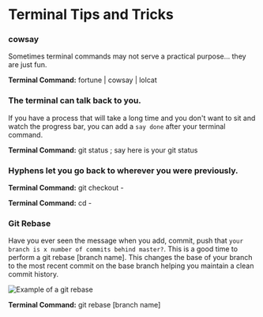 # Terminal Tips and Tricks

### cowsay
Sometimes terminal commands may not serve a practical purpose... they are just fun.

**Terminal Command:** fortune | cowsay | lolcat

### The terminal can talk back to you.
If you have a process that will take a long time and you don't want to sit and watch the progress bar, you can add a `say done` after your terminal command. 

**Terminal Command:** git status ; say here is your git status

### Hyphens let you go back to wherever you were previously.

**Terminal Command:** git checkout -

**Terminal Command:** cd -

### Git Rebase
Have you ever seen the message when you add, commit, push that `your branch is x number of commits behind master?`. This is a good time to perform a git rebase [branch name]. This changes the base of your branch to the most recent commit on the base branch helping you maintain a clean commit history.
<!-- Reference https://www.atlassian.com/git/tutorials/rewriting-history/git-rebase -->
![Example of a git rebase](https://wac-cdn.atlassian.com/dam/jcr:e4a40899-636b-4988-9774-eaa8a440575b/02.svg?cdnVersion=643)

**Terminal Command:** git rebase [branch name]

